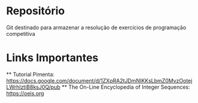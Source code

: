 # Repositório
Git destinado para armazenar a resolução de exercícios de programação competitiva

# Links Importantes

** Tutorial Pimenta: https://docs.google.com/document/d/1ZXpRA2tJDmNIKKsLbmZ0MvzOotejLWrhlztiB8ksJ0Q/pub
** The On-Line Encyclopedia of Integer Sequences: https://oeis.org
